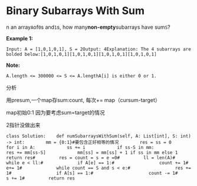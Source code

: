 # Binary Subarrays With Sum

n an array`A`of`0`s and`1`s, how many**non-empty**subarrays have sum`S`?

**Example 1:**

```text
Input: A = [1,0,1,0,1], S = 2Output: 4Explanation: The 4 subarrays are bolded below:[1,0,1,0,1][1,0,1,0,1][1,0,1,0,1][1,0,1,0,1]
```

**Note:**

```text
A.length <= 300000 <= S <= A.lengthA[i] is either 0 or 1.
```

分析

用presum,一个map存sum:count, 每次+= map（cursum-target）

map初始0:1 因为要考虑sum=target的情况

2指针没做出来

```text
class Solution:    def numSubarraysWithSum(self, A: List[int], S: int) -> int:        mm = {0:1}#要包含正好相等的情况        res = ss = 0        for i in A:            ss += i            if ss-S in mm:                res += mm[ss-S]            mm[ss] = mm[ss] + 1 if ss in mm else 1        return res#         res = count = s = e =0#         ll = len(A)#         while e < ll:#             if A[e] == 1:#                 count += 1#             e+= 1#             while count == S and s < e:#                 res += 1#                 if A[s] == 1:#                     count -= 1#                 s += 1#         return res
```


